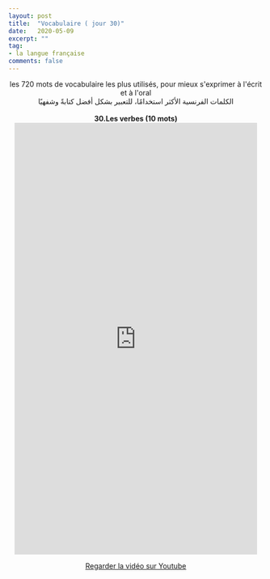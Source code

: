 ```yaml
---
layout: post
title:  "Vocabulaire ( jour 30)"
date:   2020-05-09
excerpt: ""
tag:
- la langue française
comments: false
---
```

 <center>     les 720 mots de vocabulaire les plus utilisés, pour mieux s'exprimer à l'écrit et à l'oral <br> الكلمات الفرنسية الأكثر استخدامًا، للتعبير بشكل أفضل كتابةً وشفهيًا <br><br>     <strong> 30.Les verbes (10 mots)</strong>     <br> <iframe width="480" height="853" src="https://www.youtube.com/embed/Ze6pi__uf5k" title="youtube video player" frameborder="0" allow="accelerometer, autoplay, clipboard-write, encrypted-media, gyroscope, picture-in-picture, web-share" allowfullscreen></iframe>     <br> <p markdown="0"><a href="https://youtube.com/shorts/Ze6pi__uf5k" class="btn btn-danger" target="_blank">Regarder la vidéo sur Youtube</a></p> </center>
